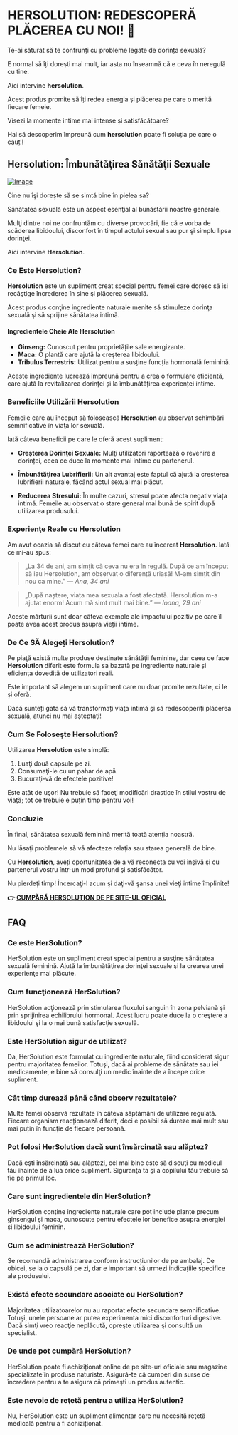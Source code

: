 # HERSOLUTION: REDESCOPERĂ PLĂCEREA CU NOI! 💖

Te-ai săturat să te confrunți cu probleme legate de dorința sexuală? 

E normal să îți dorești mai mult, iar asta nu înseamnă că e ceva în neregulă cu tine. 

Aici intervine **hersolution**. 

Acest produs promite să îți redea energia și plăcerea pe care o merită fiecare femeie. 

Visezi la momente intime mai intense și satisfăcătoare? 

Hai să descoperim împreună cum **hersolution** poate fi soluția pe care o cauți!

## Hersolution: Îmbunătăţirea Sănătăţii Sexuale

[![Image](https://www2.sellhealth.com/231/hersol180x200_A.jpg)](https://gchaffi.com/ZsplsTih)

Cine nu îşi doreşte să se simtă bine în pielea sa? 

Sănătatea sexuală este un aspect esenţial al bunăstării noastre generale. 

Mulţi dintre noi ne confruntăm cu diverse provocări, fie că e vorba de scăderea libidoului, disconfort în timpul actului sexual sau pur şi simplu lipsa dorinţei. 

Aici intervine **Hersolution**.

### Ce Este Hersolution?

**Hersolution** este un supliment creat special pentru femei care doresc să îşi recâştige încrederea în sine şi plăcerea sexuală. 

Acest produs conţine ingrediente naturale menite să stimuleze dorinţa sexuală şi să sprijine sănătatea intimă.

#### Ingredientele Cheie Ale Hersolution

- **Ginseng:** Cunoscut pentru proprietățile sale energizante.
- **Maca:** O plantă care ajută la creşterea libidoului.
- **Tribulus Terrestris:** Utilizat pentru a susține funcția hormonală feminină.

Aceste ingrediente lucrează împreună pentru a crea o formulare eficientă, care ajută la revitalizarea dorinței și la îmbunătățirea experienței intime.

### Beneficiile Utilizării Hersolution

Femeile care au început să folosească **Hersolution** au observat schimbări semnificative în viaţa lor sexuală. 

Iată câteva beneficii pe care le oferă acest supliment:

- **Creşterea Dorinţei Sexuale:** Mulţi utilizatori raportează o revenire a dorinței, ceea ce duce la momente mai intime cu partenerul.
  
- **Îmbunătăţirea Lubrifierii:** Un alt avantaj este faptul că ajută la creșterea lubrifierii naturale, făcând actul sexual mai plăcut.

- **Reducerea Stresului:** În multe cazuri, stresul poate afecta negativ viața intimă. Femeile au observat o stare general mai bună de spirit după utilizarea produsului.

### Experienţe Reale cu Hersolution

Am avut ocazia să discut cu câteva femei care au încercat **Hersolution**. Iată ce mi-au spus:

> „La 34 de ani, am simțit că ceva nu era în regulă. După ce am început să iau Hersolution, am observat o diferență uriașă! M-am simțit din nou ca mine.” 
> — *Ana, 34 ani*

> „După naștere, viața mea sexuala a fost afectată. Hersolution m-a ajutat enorm! Acum mă simt mult mai bine.” 
> — *Ioana, 29 ani*

Aceste mărturii sunt doar câteva exemple ale impactului pozitiv pe care îl poate avea acest produs asupra vieții intime.

### De Ce SĂ Alegeți Hersolution?

Pe piaţă există multe produse destinate sănătăţii feminine, dar ceea ce face **Hersolution** diferit este formula sa bazată pe ingrediente naturale și eficiența dovedită de utilizatori reali. 

Este important să alegem un supliment care nu doar promite rezultate, ci le și oferă. 

Dacă sunteți gata să vă transformați viaţa intimǎ şi să redescoperiţi plǎcerea sexualǎ, atunci nu mai aşteptaţi!

### Cum Se Foloseşte Hersolution?

Utilizarea **Hersolution** este simplǎ:

1. Luaţi două capsule pe zi.
2. Consumaţi-le cu un pahar de apă.
3. Bucuraţi-vǎ de efectele pozitive!

Este atât de uşor! Nu trebuie să faceţi modificări drastice în stilul vostru de viaţă; tot ce trebuie e puțin timp pentru voi!

### Concluzie

În final, sănătatea sexualǎ femininǎ merită toată atenţia noastră.

Nu lǎsaţi problemele sǎ vǎ afecteze relaţia sau starea generalǎ de bine.

Cu **Hersolution**, aveți oportunitatea de a vă reconecta cu voi înşivǎ şi cu partenerul vostru într-un mod profund şi satisfãcător.

Nu pierdeţi timp! Încercaţi-l acum şi daţi-vǎ şansa unei vieţi intime împlinite!



**👉 [CUMPĂRĂ HERSOLUTION DE PE SITE-UL OFICIAL](https://gchaffi.com/ZsplsTih)**

## FAQ

### Ce este HerSolution?
HerSolution este un supliment creat special pentru a susţine sănătatea sexuală feminină. Ajută la îmbunătăţirea dorinţei sexuale şi la crearea unei experienţe mai plăcute.

### Cum funcţionează HerSolution?
HerSolution acţionează prin stimularea fluxului sanguin în zona pelviană şi prin sprijinirea echilibrului hormonal. Acest lucru poate duce la o creştere a libidoului şi la o mai bună satisfacţie sexuală.

### Este HerSolution sigur de utilizat?
Da, HerSolution este formulat cu ingrediente naturale, fiind considerat sigur pentru majoritatea femeilor. Totuşi, dacă ai probleme de sănătate sau iei medicamente, e bine să consulţi un medic înainte de a începe orice supliment.

### Cât timp durează până când observ rezultatele?
Multe femei observă rezultate în câteva săptămâni de utilizare regulată. Fiecare organism reacționează diferit, deci e posibil să dureze mai mult sau mai puțin în funcţie de fiecare persoană.

### Pot folosi HerSolution dacă sunt însărcinată sau alăptez?
Dacă eşti însărcinată sau alăptezi, cel mai bine este să discuţi cu medicul tău înainte de a lua orice supliment. Siguranţa ta şi a copilului tău trebuie să fie pe primul loc.

### Care sunt ingredientele din HerSolution?
HerSolution conține ingrediente naturale care pot include plante precum ginsengul și maca, cunoscute pentru efectele lor benefice asupra energiei și libidoului feminin.

### Cum se administrează HerSolution?
Se recomandă administrarea conform instrucțiunilor de pe ambalaj. De obicei, se ia o capsulă pe zi, dar e important să urmezi indicațiile specifice ale produsului.

### Există efecte secundare asociate cu HerSolution?
Majoritatea utilizatoarelor nu au raportat efecte secundare semnificative. Totuşi, unele persoane ar putea experimenta mici disconforturi digestive. Dacă simţi vreo reacţie neplăcută, opreşte utilizarea şi consultă un specialist.

### De unde pot cumpără HerSolution?
HerSolution poate fi achiziționat online de pe site-uri oficiale sau magazine specializate în produse naturiste. Asigură-te că cumperi din surse de încredere pentru a te asigura că primeşti un produs autentic.

### Este nevoie de reţetă pentru a utiliza HerSolution?
Nu, HerSolution este un supliment alimentar care nu necesită reţetă medicală pentru a fi achiziționat.